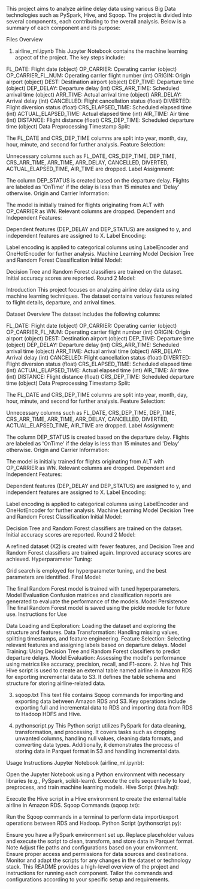 This project aims to analyze airline delay data using various Big Data technologies such as PySpark, Hive, and Sqoop. The project is divided into several components, each contributing to the overall analysis. Below is a summary of each component and its purpose:

Files Overview
1. airline_ml.ipynb
This Jupyter Notebook contains the machine learning aspect of the project. The key steps include:

FL_DATE: Flight date (object)
OP_CARRIER: Operating carrier (object)
OP_CARRIER_FL_NUM: Operating carrier flight number (int)
ORIGIN: Origin airport (object)
DEST: Destination airport (object)
DEP_TIME: Departure time (object)
DEP_DELAY: Departure delay (int)
CRS_ARR_TIME: Scheduled arrival time (object)
ARR_TIME: Actual arrival time (object)
ARR_DELAY: Arrival delay (int)
CANCELLED: Flight cancellation status (float)
DIVERTED: Flight diversion status (float)
CRS_ELAPSED_TIME: Scheduled elapsed time (int)
ACTUAL_ELAPSED_TIME: Actual elapsed time (int)
AIR_TIME: Air time (int)
DISTANCE: Flight distance (float)
CRS_DEP_TIME: Scheduled departure time (object)
Data Preprocessing
Timestamp Split:

The FL_DATE and CRS_DEP_TIME columns are split into year, month, day, hour, minute, and second for further analysis.
Feature Selection:

Unnecessary columns such as FL_DATE, CRS_DEP_TIME, DEP_TIME, CRS_ARR_TIME, ARR_TIME, ARR_DELAY, CANCELLED, DIVERTED, ACTUAL_ELAPSED_TIME, AIR_TIME are dropped.
Label Assignment:

The column DEP_STATUS is created based on the departure delay. Flights are labeled as 'OnTime' if the delay is less than 15 minutes and 'Delay' otherwise.
Origin and Carrier Information:

The model is initially trained for flights originating from ALT with OP_CARRIER as WN. Relevant columns are dropped.
Dependent and Independent Features:

Dependent features (DEP_DELAY and DEP_STATUS) are assigned to y, and independent features are assigned to X.
Label Encoding:

Label encoding is applied to categorical columns using LabelEncoder and OneHotEncoder for further analysis.
Machine Learning Model
Decision Tree and Random Forest Classification
Initial Model:

Decision Tree and Random Forest classifiers are trained on the dataset. Initial accuracy scores are reported.
Round 2 Model:

Introduction
This project focuses on analyzing airline delay data using machine learning techniques. The dataset contains various features related to flight details, departure, and arrival times.

Dataset Overview
The dataset includes the following columns:

FL_DATE: Flight date (object)
OP_CARRIER: Operating carrier (object)
OP_CARRIER_FL_NUM: Operating carrier flight number (int)
ORIGIN: Origin airport (object)
DEST: Destination airport (object)
DEP_TIME: Departure time (object)
DEP_DELAY: Departure delay (int)
CRS_ARR_TIME: Scheduled arrival time (object)
ARR_TIME: Actual arrival time (object)
ARR_DELAY: Arrival delay (int)
CANCELLED: Flight cancellation status (float)
DIVERTED: Flight diversion status (float)
CRS_ELAPSED_TIME: Scheduled elapsed time (int)
ACTUAL_ELAPSED_TIME: Actual elapsed time (int)
AIR_TIME: Air time (int)
DISTANCE: Flight distance (float)
CRS_DEP_TIME: Scheduled departure time (object)
Data Preprocessing
Timestamp Split:

The FL_DATE and CRS_DEP_TIME columns are split into year, month, day, hour, minute, and second for further analysis.
Feature Selection:

Unnecessary columns such as FL_DATE, CRS_DEP_TIME, DEP_TIME, CRS_ARR_TIME, ARR_TIME, ARR_DELAY, CANCELLED, DIVERTED, ACTUAL_ELAPSED_TIME, AIR_TIME are dropped.
Label Assignment:

The column DEP_STATUS is created based on the departure delay. Flights are labeled as 'OnTime' if the delay is less than 15 minutes and 'Delay' otherwise.
Origin and Carrier Information:

The model is initially trained for flights originating from ALT with OP_CARRIER as WN. Relevant columns are dropped.
Dependent and Independent Features:

Dependent features (DEP_DELAY and DEP_STATUS) are assigned to y, and independent features are assigned to X.
Label Encoding:

Label encoding is applied to categorical columns using LabelEncoder and OneHotEncoder for further analysis.
Machine Learning Model
Decision Tree and Random Forest Classification
Initial Model:

Decision Tree and Random Forest classifiers are trained on the dataset. Initial accuracy scores are reported.
Round 2 Model:

A refined dataset (X2) is created with fewer features, and Decision Tree and Random Forest classifiers are trained again. Improved accuracy scores are achieved.
Hyperparameter Tuning:

Grid search is employed for hyperparameter tuning, and the best parameters are identified.
Final Model:

The final Random Forest model is trained with tuned hyperparameters.
Model Evaluation
Confusion matrices and classification reports are generated to evaluate the performance of the models.
Model Persistence
The final Random Forest model is saved using the pickle module for future use.
Instructions for Use

Data Loading and Exploration: Loading the dataset and exploring the structure and features.
Data Transformation: Handling missing values, splitting timestamps, and feature engineering.
Feature Selection: Selecting relevant features and assigning labels based on departure delays.
Model Training: Using Decision Tree and Random Forest classifiers to predict departure delays.
Model Evaluation: Assessing the model's performance using metrics like accuracy, precision, recall, and F1-score.
2. hive.hql
This Hive script is used to create an external table named airline in Amazon RDS for exporting incremental data to S3. It defines the table schema and structure for storing airline-related data.

3. sqoop.txt
This text file contains Sqoop commands for importing and exporting data between Amazon RDS and S3. Key operations include exporting full and incremental data to RDS and importing data from RDS to Hadoop HDFS and Hive.

4. pythonscript.py
This Python script utilizes PySpark for data cleaning, transformation, and processing. It covers tasks such as dropping unwanted columns, handling null values, cleaning data formats, and converting data types. Additionally, it demonstrates the process of storing data in Parquet format in S3 and handling incremental data.

Usage Instructions
Jupyter Notebook (airline_ml.ipynb):

Open the Jupyter Notebook using a Python environment with necessary libraries (e.g., PySpark, scikit-learn).
Execute the cells sequentially to load, preprocess, and train machine learning models.
Hive Script (hive.hql):

Execute the Hive script in a Hive environment to create the external table airline in Amazon RDS.
Sqoop Commands (sqoop.txt):

Run the Sqoop commands in a terminal to perform data import/export operations between RDS and Hadoop.
Python Script (pythonscript.py):

Ensure you have a PySpark environment set up.
Replace placeholder values and execute the script to clean, transform, and store data in Parquet format.
Note
Adjust file paths and configurations based on your environment.
Ensure proper access and permissions for data sources and destinations.
Monitor and adapt the scripts for any changes in the dataset or technology stack.
This README provides a high-level overview of the project and instructions for running each component. Tailor the commands and configurations according to your specific setup and requirements.





